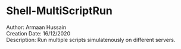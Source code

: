 # Shell-MultiScriptRun
Author: Armaan Hussain <br>
Creation Date: 16/12/2020 <br>
Description: Run multiple scripts simulatenously on different servers.
